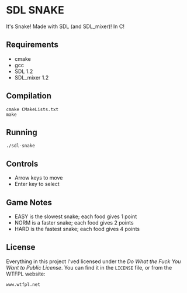 SDL SNAKE
=========

It's Snake! Made with SDL (and SDL_mixer)! In C!

Requirements
------------

  * cmake
  * gcc
  * SDL 1.2
  * SDL_mixer 1.2

Compilation
-----------

```
cmake CMakeLists.txt
make
```

Running
-------

```
./sdl-snake
```

Controls
--------

  * Arrow keys to move
  * Enter key to select
  
Game Notes
----------

  * EASY is the slowest snake; each food gives 1 point
  * NORM is a faster snake; each food gives 2 points
  * HARD is the fastest snake; each food gives 4 points

License
-------

Everything in this project I'ved licensed under the _Do What the Fuck You
Want to Public License_. You can find it in the `LICENSE` file, or from the
WTFPL website:

```
www.wtfpl.net
```